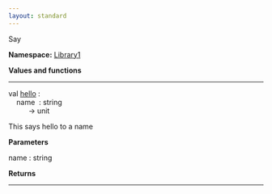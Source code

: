 ```yaml
---
layout: standard
---
```


<div class="is-size-3">Say</div>

<p>
<div>
<strong>Namespace:</strong>&nbsp;<a href="/reference/Library1/library1.html">Library1</a></div>
</p>
<p class="is-size-5"><strong>Values and functions</strong></p>

<hr/>
<div class="api-code">
<div><span class="keyword">val</span>&nbsp;<a href="#hello" id="hello">hello</a>&nbsp;<span class="keyword">:</span></div><div>&nbsp;&nbsp;&nbsp;&nbsp;name&nbsp;&nbsp;<span class="keyword">:</span>&nbsp;string&nbsp;</div>
<div>&nbsp;&nbsp;&nbsp;&nbsp;&nbsp;&nbsp;&nbsp;&nbsp;&nbsp;&nbsp;<span class="keyword">-></span>&nbsp;unit</div></div>


This says hello to a name

<p><strong>Parameters</strong></p>
<div class="doc-parameter">
<div class="api-code"><span class="property">name</span>&nbsp;<span class="keyword">:</span>&nbsp;string</div>
</div>
<p><strong>Returns</strong></p><p></p>
<hr/>

